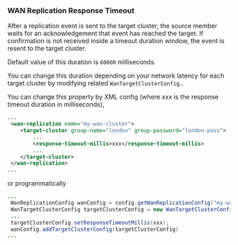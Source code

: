 
### WAN Replication Response Timeout

After a replication event is sent to the target cluster, the source member waits for an acknowledgement that event has reached the target.
If confirmation is not received inside a timeout duration window, the event is resent to the target cluster.

Default value of this duration is `60000` milliseconds.

You can change this duration depending on your network latency for each target cluster by modifying related `WanTargetClusterConfig`.. 

You can change this property by XML config (where xxx is the response timeout duration in milliseconds),

```xml
...
 <wan-replication name="my-wan-cluster">
    <target-cluster group-name="london" group-password="london-pass">
        ...
        <response-timeout-millis>xxx</response-timeout-millis>
        ...
    </target-cluster>
 </wan-replication>
...
```

or programmatically

```java
...
 WanReplicationConfig wanConfig = config.getWanReplicationConfig("my-wan-cluster");
 WanTargetClusterConfig targetClusterConfig = new WanTargetClusterConfig();
 ...
 targetClusterConfig.setResponseTimeoutMillis(xxx);
 wanConfig.addTargetClusterConfig(targetClusterConfig)
...
``` 

